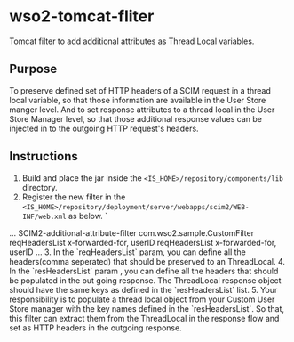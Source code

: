# wso2-tomcat-fliter
Tomcat filter to add additional attributes as Thread Local variables.

## Purpose
To preserve defined set of HTTP headers of a SCIM request in a thread local variable, so that those information
are available in the User Store manger level. 
And to set response attributes to a thread local in the User Store Manager level, so that those additional response
values can be injected in to the outgoing HTTP request's headers.

## Instructions
1. Build and place the jar inside the ```<IS_HOME>/repository/components/lib``` directory.
2. Register the new filter in the ```<IS_HOME>/repository/deployment/server/webapps/scim2/WEB-INF/web.xml``` as below.
`
<web-app>
...
    <filter>
        <filter-name>SCIM2-additional-attribute-filter</filter-name>
        <filter-class>com.wso2.sample.CustomFilter</filter-class>
        <init-param>
            <param-name>reqHeadersList</param-name>
            <param-value>x-forwarded-for, userID</param-value>
        </init-param>
        <init-param>
             <param-name>reqHeadersList</param-name>
             <param-value>x-forwarded-for, userID</param-value>
        </init-param>
    </filter>
    ...
</web-app>
3. In the `reqHeadersList` param, you can define all the headers(comma seperated) that should be preserved to an ThreadLocal.
4. In the `resHeadersList` param , you can define all the headers that should be populated in the out going response.
The ThreadLocal response object should have the same keys as defined in the `resHeadersList` list.
5. Your responsibility is to populate a thread local object from your Custom User Store manager with the key names
defined in the `resHeadersList`. So that, this filter can extract them from the ThreadLocal in the response flow and set
as HTTP headers in the outgoing response.
